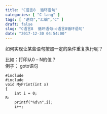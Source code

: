 ```yaml
---
title: "C语言8  循环语句"
categories: [ "C-lang" ]
tags: [ "逆向","汇编","C" ]
draft: false
slug: "C语言8  循环语句-c语言8循环语句"
date: "2017-12-30 04:54:00"
---
```




如何实现让某些语句按照一定的条件重复执行呢？

比如：打印从0 &#8211; N的值？  
例子： goto语句

    #include
    #include
    void MyPrint(int x)
    {
        int i = 0;
    B:
        printf("%d\n",i);
        i++;